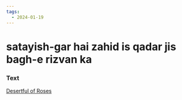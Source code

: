 ```yaml
---
tags:
  - 2024-01-19
---
```

# satayish-gar hai zahid is qadar jis bagh-e rizvan ka

### Text
[Desertful of Roses](https://franpritchett.com/00ghalib/010/index_010.html)

